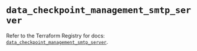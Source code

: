 # `data_checkpoint_management_smtp_server`

Refer to the Terraform Registry for docs: [`data_checkpoint_management_smtp_server`](https://registry.terraform.io/providers/checkpointsw/checkpoint/2.11.0/docs/data-sources/management_smtp_server).
